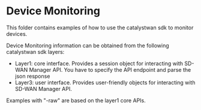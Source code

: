 # Device Monitoring

This folder contains examples of how to use the catalystwan sdk to monitor devices.

Device Monitoring information can be obtained from the following catalystwan sdk layers:
- Layer1: core interface. Provides a session object for interacting with SD-WAN Manager API. You  have to specify the API endpoint and parse the json response
- Layer3: user interface. Provides user-friendly objects for interacting with SD-WAN Manager API.

Examples with "-raw" are based on the layer1 core APIs.
